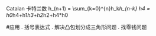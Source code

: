 
Catalan 卡特兰数
 h_(n+1) = \sum_{k=0}^{n}h_k*h_{n-k}
 h4 = h0*h4+h1*h3+h2*h2+h4*h0


#应用
 . 括号表达式
 . 解决凸包划分成三角形问题
 . 找零钱问题
